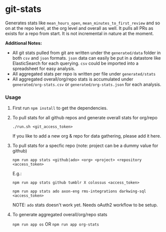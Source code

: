 # git-stats

Generates stats like `mean_hours_open`, `mean_minutes_to_first_review` and so on at the repo level, at the org level and overall as well. 
It pulls all PRs as exists for a repo from start. It is not incremental in nature at the moment.

**Additional Notes:**
- All git stats pulled from git are written under the `generated/data` folder in both `csv` and `json` formats. 
  `json` data can easily be put in a datastore like ElasticSearch for each querying. 
  `csv` could be imported into a spreadsheet for easy analysis.
- All aggregated stats per repo is written per file under `generated/stats`
- All aggregated overall/org/repo stats is accumulated under `generated/org-stats.csv` or `generated/org-stats.json` for each analysis.

### Usage

1. First run `npm install` to get the dependencies.

2. To pull stats for all github repos and generate overall stats for org/repo
   
    `./run.sh <git_access_token>`

    If you like to add a new org & repo for data gathering, please add it here.

3. To pull stats for a specfic repo (note: project can be a dummy value for github)

    `npm run app stats <github|ado> <org> <project> <repository <access_token>`

    E.g.:

    `npm run app stats github tumblr X colossus <access_token>`

    `npm run app stats ado axon-eng rms-integrations darkwing-sql <access_token>`

    NOTE: `ado` stats doesn't work yet. Needs oAuth2 workflow to be setup.

4. To generate aggregated overall/org/repo stats

    `npm run app os` OR `npm run app org-stats`

